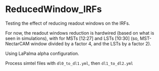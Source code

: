 # ReducedWindow_IRFs

Testing the effect of reducing readout windows on the IRFs.

For now, the readout windows reduction is hardwired (based on what is seen in simulations), with for MSTs [12:27] and LSTs [10:30] (so, MST-NectarCAM window divided by a factor 4, and the LSTs by a factor 2).

Using LaPalma alpha configuration.

Process simtel files with `dl0_to_dl1.yml`, then `dl1_to_dl2.yml`

